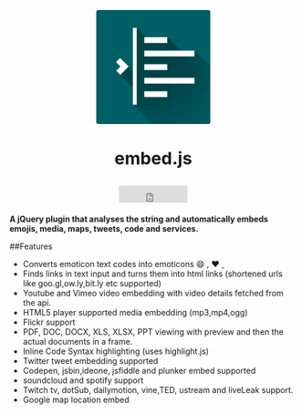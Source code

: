 ![logo](img/logo.jpg)

<h3 style="text-align:center;font-size:30px;">embed.js</h3>

<iframe src="https://ghbtns.com/github-btn.html?user=ritz078&repo=embed.js&type=star&count=true&size=large"
              frameborder="0" scrolling="0" width="160px" height="30px"></iframe>

**A jQuery plugin that analyses the string and automatically embeds emojis, media, maps, tweets, code and services.**



##Features

* Converts emoticon text codes into emoticons :smile: , :heart: [&nbsp;<i class="fa fa-external-link"></i>]()
* Finds links in text input and turns them into html links (shortened urls like goo.gl,ow.ly,bit.ly etc supported)
* Youtube and Vimeo video embedding with video details fetched from the api.
* HTML5 player supported media embedding (mp3,mp4,ogg)
* Flickr support
* PDF, DOC, DOCX, XLS, XLSX, PPT viewing with preview and then the actual documents in a frame.
* Inline Code Syntax highlighting (uses highlight.js)
* Twitter tweet embedding supported
* Codepen, jsbin,ideone, jsfiddle and plunker embed supported
* soundcloud and spotify support
* Twitch tv, dotSub, dailymotion, vine,TED, ustream and liveLeak support.
* Google map location embed

<style>
   img{
    width:200px;
    display:block;
    margin:10px auto;
   }
   
   iframe {
    width:120px;
    display:table;
    margin:10px auto;
    margin-bottom:20px;
   }
</style>
